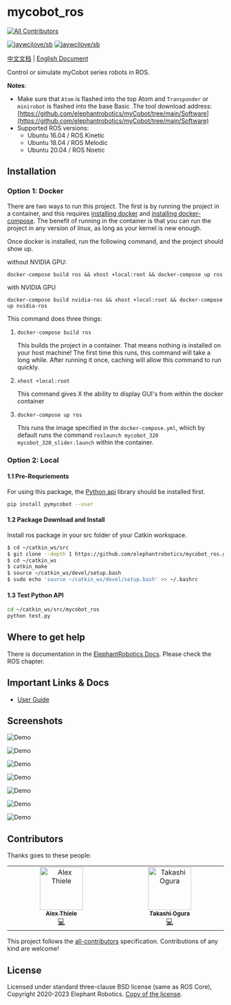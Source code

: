 # mycobot_ros
<!-- ALL-CONTRIBUTORS-BADGE:START - Do not remove or modify this section -->
[![All Contributors](https://img.shields.io/badge/all_contributors-2-orange.svg?style=flat-square)](#contributors-)
<!-- ALL-CONTRIBUTORS-BADGE:END -->

[![jaywcjlove/sb](https://jaywcjlove.github.io/sb/lang/chinese.svg)](https://www.elephantrobotics.com/docs/myCobot/3-development/4-ros&moveit/)
[![jaywcjlove/sb](https://jaywcjlove.github.io/sb/lang/english.svg)](https://www.elephantrobotics.com/docs/myCobot-en/3-development/4-ros&moveit/)

[中文文档](https://www.elephantrobotics.com/docs/myCobot/3-development/4-ros&moveit/) | [English Document](https://www.elephantrobotics.com/docs/myCobot-en/3-development/4-ros&moveit/)

Control or simulate myCobot series robots in ROS.

**Notes**:

* Make sure that `Atom` is flashed into the top Atom and `Transponder` or `minirobot` is flashed into the base Basic .The tool download address: [https://github.com/elephantrobotics/myCobot/tree/main/Software](https://github.com/elephantrobotics/myCobot/tree/main/Software)
* Supported ROS versions:
   * Ubuntu 16.04 / ROS Kinetic
   * Ubuntu 18.04 / ROS Melodic
   * Ubuntu 20.04 / ROS Noetic

<!-- **If your `Atom` is 2.3 or before, or `pymycobot` is 1.\*, Please check branch [before](https://github.com/elephantrobotics/myCobotRos/tree/before)** -->

## Installation
### Option 1: Docker
There are two ways to run this project. The first is by running the project in a container, and this requires
[installing docker](https://docs.docker.com/engine/install/ubuntu/) and
[installing docker-compose](https://docs.docker.com/compose/install/). The benefit of running in the container is that you can run the project in any version of linux, as long as your kernel
is new enough.

Once docker is installed, run the following command, and the project should show up.

without NVIDIA GPU:

```
docker-compose build ros && xhost +local:root && docker-compose up ros
```

with NVIDIA GPU

```
docker-compose build nvidia-ros && xhost +local:root && docker-compose up nvidia-ros
```

This command does three things:
1) `docker-compose build ros`

   This builds the project in a container. That means nothing is installed on your host machine!
   The first time this runs, this command will take a long while. After running it once, caching
   will allow this command to run quickly.

2) `xhost +local:root`

   This command gives X the ability to display GUI's from within the docker container

3) `docker-compose up ros`

   This runs the image specified in the `docker-compose.yml`, which by default runs
   the command `roslaunch mycobot_320 mycobot_320_slider.launch` within the container.


### Option 2: Local
#### 1.1 Pre-Requriements

For using this package, the [Python api](https://github.com/elephantrobotics/pymycobot.git) library should be installed first.

```bash
pip install pymycobot --user
```

#### 1.2 Package Download and Install

Install ros package in your src folder of your Catkin workspace.

```bash
$ cd ~/catkin_ws/src
$ git clone --depth 1 https://github.com/elephantrobotics/mycobot_ros.git
$ cd ~/catkin_ws
$ catkin_make
$ source ~/catkin_ws/devel/setup.bash
$ sudo echo 'source ~/catkin_ws/devel/setup.bash' >> ~/.bashrc
```

#### 1.3 Test Python API

```bash
cd ~/catkin_ws/src/mycobot_ros
python test.py
```

## Where to get help

There is documentation in the [ElephantRobotics Docs](https://docs.elephantrobotics.com/docs/gitbook-en/). Please check the ROS chapter.

## Important Links & Docs

* [User Guide](https://docs.elephantrobotics.com/docs/gitbook-en/12-ApplicationBaseROS/)

## Screenshots

![Demo](./demo_img/Screenshot-1.png)

![Demo](./demo_img/Screenshot-2.png)

![Demo](./demo_img/Screenshot-3.png)

![Demo](./demo_img/Screenshot-4.png)

![Demo](./demo_img/Screenshot-5.png)

![Demo](./demo_img/320_slider.png)

![Demo](./demo_img/320_moveit.png)

## Contributors

Thanks goes to these people:
<!-- ALL-CONTRIBUTORS-LIST:START - Do not remove or modify this section -->
<!-- prettier-ignore-start -->
<!-- markdownlint-disable -->
<table>
  <tbody>
    <tr>
      <td align="center" valign="top" width="14.28%"><a href="https://www.youtube.com/user/Apockill"><img src="https://avatars.githubusercontent.com/u/1740412?v=4?s=100" width="100px;" alt="Alex Thiele"/><br /><sub><b>Alex Thiele</b></sub></a><br /><a href="https://github.com/elephantrobotics/mycobot_ros/commits?author=apockill" title="Code">💻</a></td>
      <td align="center" valign="top" width="14.28%"><a href="https://www.smilerobotics.com"><img src="https://avatars.githubusercontent.com/u/207142?v=4?s=100" width="100px;" alt="Takashi Ogura"/><br /><sub><b>Takashi Ogura</b></sub></a><br /><a href="https://github.com/elephantrobotics/mycobot_ros/commits?author=OTL" title="Code">💻</a></td>
    </tr>
  </tbody>
</table>

<!-- markdownlint-restore -->
<!-- prettier-ignore-end -->

<!-- ALL-CONTRIBUTORS-LIST:END -->

<!-- ALL-CONTRIBUTORS-LIST:START - Do not remove or modify this section -->
<!-- prettier-ignore-start -->
<!-- markdownlint-disable -->

<!-- markdownlint-restore -->
<!-- prettier-ignore-end -->

<!-- ALL-CONTRIBUTORS-LIST:END -->

This project follows the [all-contributors](https://github.com/kentcdodds/all-contributors)
specification. Contributions of any kind are welcome!

## License

Licensed under standard three-clause BSD license (same as ROS Core), 
Copyright 2020-2023 Elephant Robotics. [Copy of the license](LICENSE).
